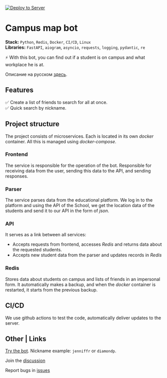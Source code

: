 [![Deploy to Server](https://github.com/DrVeles/friends_bot/actions/workflows/deploy.yml/badge.svg?branch=develop)](https://github.com/DrVeles/friends_bot/actions/workflows/deploy.yml)
# Campus map bot

**Stack:** `Python`, `Redis`, `Docker`, `CI/CD`, `Linux` <br>
**Libraries:** `FastAPI`, `aiogram`, `asyncio`, `requests`, `logging`, `pydantic`, `re`

⚡ With this bot, you can find out if a student is on campus and what workplace he is at.

Описание на русском [здесь](./readme_rus.md).

## Features

✅ Create a list of friends to search for all at once. <br>
✅ Quick search by nickname.

## Project structure

The project consists of microservices. Each is located in its own *docker* container. All this is managed using *docker-compose*. 

### Frontend 
The service is responsible for the operation of the bot. Responsible for receiving data from the user, sending this data to the API, and sending responses. 

### Parser
The service parses data from the educational platform.
We log in to the platform and using the API of the School, we get the location data of the students and send it to our API in the form of *json*. 
  
### API
It serves as a link between all services:
- Accepts requests from frontend, accesses *Redis* and returns data about the requested students.
- Accepts new student data from the parser and updates records in *Redis*
  
### Redis
Stores data about students on campus and lists of friends in an impersonal form. It automatically makes a backup, and when the *docker* container is restarted, it starts from the previous backup.
  
## CI/CD
We use github actions to test the code, automatically deliver updates to the server.
 
## Other | Links

[Try the bot](https://t.me/kzn_campus_map_bot ). Nickname example: `jenniffr` or `diamondp`.

Join the [discussion](https://github.com/DrVeles/campus_map_bot/discussions )

Report bugs in [issues](https://github.com/DrVeles/campus_map_bot/issues )
